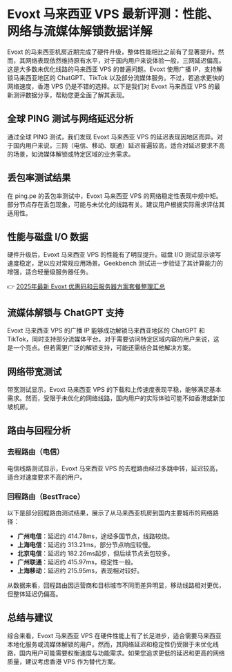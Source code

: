 # Evoxt 马来西亚 VPS 最新评测：性能、网络与流媒体解锁数据详解

Evoxt 的马来西亚机房近期完成了硬件升级，整体性能相比之前有了显著提升。然而，其网络表现依然维持原有水平，对于国内用户来说体验一般，三网延迟偏高。这是大多数未优化线路的马来西亚 VPS 的普遍问题。Evoxt 使用广播 IP，支持解锁马来西亚地区的 ChatGPT、TikTok 以及部分流媒体服务。不过，若追求更快的网络速度，香港 VPS 仍是不错的选择。以下是我们对 Evoxt 马来西亚 VPS 的最新测评数据分享，帮助您更全面了解其表现。

## 全球 PING 测试与网络延迟分析

通过全球 PING 测试，我们发现 Evoxt 马来西亚 VPS 的延迟表现因地区而异。对于国内用户来说，三网（电信、移动、联通）延迟普遍较高，适合对延迟要求不高的场景，如流媒体解锁或特定区域的业务需求。

## 丢包率测试结果

在 ping.pe 的丢包率测试中，Evoxt 马来西亚 VPS 的网络稳定性表现中规中矩。部分节点存在丢包现象，可能与未优化的线路有关。建议用户根据实际需求评估其适用性。

## 性能与磁盘 I/O 数据

硬件升级后，Evoxt 马来西亚 VPS 的性能有了明显提升。磁盘 I/O 测试显示读写速度稳定，足以应对常规应用场景。Geekbench 测试进一步验证了其计算能力的增强，适合轻量级服务器任务。

👉 [2025年最新 Evoxt 优惠码和云服务器方案套餐整理汇总](https://bit.ly/evoxt)

## 流媒体解锁与 ChatGPT 支持

Evoxt 马来西亚 VPS 的广播 IP 能够成功解锁马来西亚地区的 ChatGPT 和 TikTok，同时支持部分流媒体平台。对于需要访问特定区域内容的用户来说，这是一个亮点。但若需更广泛的解锁支持，可能还需结合其他解决方案。

## 网络带宽测试

带宽测试显示，Evoxt 马来西亚 VPS 的下载和上传速度表现平稳，能够满足基本需求。然而，受限于未优化的网络线路，国内用户的实际体验可能不如香港或新加坡机房。

## 路由与回程分析

### 去程路由（电信）

电信线路测试显示，Evoxt 马来西亚 VPS 的去程路由经过多跳中转，延迟较高，适合对速度要求不高的用户。

### 回程路由（BestTrace）

以下是部分回程路由测试结果，展示了从马来西亚机房到国内主要城市的网络路径：

- **广州电信**：延迟约 414.78ms，途经多国节点，线路较绕。
- **上海电信**：延迟约 313.21ms，部分节点响应较慢。
- **北京电信**：延迟约 182.26ms起步，但后续节点丢包较多。
- **广州联通**：延迟约 415.97ms，稳定性一般。
- **上海移动**：延迟约 215.95ms，表现相对较好。

从数据来看，回程路由因运营商和目标城市不同而差异明显，移动线路相对更优，但整体延迟仍偏高。

## 总结与建议

综合来看，Evoxt 马来西亚 VPS 在硬件性能上有了长足进步，适合需要马来西亚本地化服务或流媒体解锁的用户。然而，其网络延迟和稳定性仍受限于未优化线路，国内用户可能需要权衡速度与功能需求。如果您追求更低的延迟和更高的网络质量，建议考虑香港 VPS 作为替代方案。